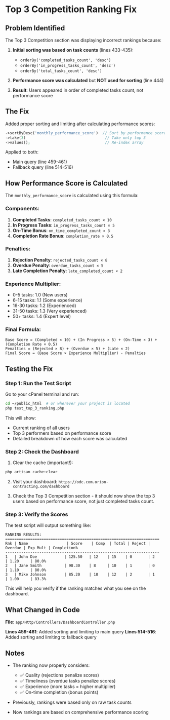 # Top 3 Competition Ranking Fix

## Problem Identified

The Top 3 Competition section was displaying incorrect rankings because:

1. **Initial sorting was based on task counts** (lines 433-435):
   - `orderBy('completed_tasks_count', 'desc')`
   - `orderBy('in_progress_tasks_count', 'desc')`  
   - `orderBy('total_tasks_count', 'desc')`

2. **Performance score was calculated** but **NOT used for sorting** (line 444)

3. **Result**: Users appeared in order of completed tasks count, not performance score

## The Fix

Added proper sorting and limiting after calculating performance scores:

```php
->sortByDesc('monthly_performance_score')  // Sort by performance score
->take(3)                                   // Take only top 3
->values();                                 // Re-index array
```

Applied to both:
- Main query (line 459-461)
- Fallback query (line 514-516)

## How Performance Score is Calculated

The `monthly_performance_score` is calculated using this formula:

### Components:
1. **Completed Tasks**: `completed_tasks_count × 10`
2. **In Progress Tasks**: `in_progress_tasks_count × 5`
3. **On-Time Bonus**: `on_time_completed_count × 3`
4. **Completion Rate Bonus**: `completion_rate × 0.5`

### Penalties:
1. **Rejection Penalty**: `rejected_tasks_count × 8`
2. **Overdue Penalty**: `overdue_tasks_count × 5`
3. **Late Completion Penalty**: `late_completed_count × 2`

### Experience Multiplier:
- 0-5 tasks: 1.0 (New users)
- 6-15 tasks: 1.1 (Some experience)
- 16-30 tasks: 1.2 (Experienced)
- 31-50 tasks: 1.3 (Very experienced)
- 50+ tasks: 1.4 (Expert level)

### Final Formula:
```
Base Score = (Completed × 10) + (In Progress × 5) + (On-Time × 3) + (Completion Rate × 0.5)
Penalties = (Rejected × 8) + (Overdue × 5) + (Late × 2)
Final Score = (Base Score × Experience Multiplier) - Penalties
```

## Testing the Fix

### Step 1: Run the Test Script

Go to your cPanel terminal and run:

```bash
cd ~/public_html  # or wherever your project is located
php test_top_3_ranking.php
```

This will show:
- Current ranking of all users
- Top 3 performers based on performance score
- Detailed breakdown of how each score was calculated

### Step 2: Check the Dashboard

1. Clear the cache (important!):
```bash
php artisan cache:clear
```

2. Visit your dashboard: `https://odc.com.orion-contracting.com/dashboard`

3. Check the Top 3 Competition section - it should now show the top 3 users based on performance score, not just completed tasks count.

### Step 3: Verify the Scores

The test script will output something like:

```
RANKING RESULTS:
====================================================================
Rnk | Name                 | Score    | Comp  | Total | Reject | Overdue | Exp Mult | Completion%
--------------------------------------------------------------------
1   | John Doe            | 125.50   | 12    | 15    | 0       | 2       | 1.20     | 80.0%
2   | Jane Smith          | 98.30    | 8     | 10    | 1       | 0       | 1.10     | 80.0%
3   | Mike Johnson        | 85.20    | 10    | 12    | 2       | 1       | 1.00     | 83.3%
```

This will help you verify if the ranking matches what you see on the dashboard.

## What Changed in Code

**File**: `app/Http/Controllers/DashboardController.php`

**Lines 459-461**: Added sorting and limiting to main query
**Lines 514-516**: Added sorting and limiting to fallback query

## Notes

- The ranking now properly considers:
  - ✅ Quality (rejections penalize scores)
  - ✅ Timeliness (overdue tasks penalize scores)
  - ✅ Experience (more tasks = higher multiplier)
  - ✅ On-time completion (bonus points)

- Previously, rankings were based only on raw task counts
- Now rankings are based on comprehensive performance scoring

